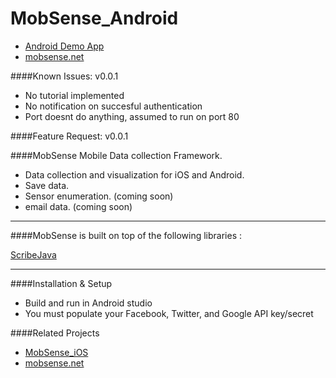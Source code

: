 # MobSense_Android

* [Android Demo App](https://play.google.com/store/apps/details?id=com.streamn.mobilesense)
* [mobsense.net](https://mobsense.net)

####Known Issues:  v0.0.1
* No tutorial implemented 
* No notification on succesful authentication
* Port doesnt do anything, assumed to run on port 80

####Feature Request:  v0.0.1


####MobSense Mobile Data collection Framework.

* Data collection and visualization for iOS and Android.
* Save data.
* Sensor enumeration. (coming soon)
* email data. (coming soon)

***

####MobSense is built on top of the following libraries :

[ScribeJava](https://github.com/scribejava/scribejava)

***

####Installation & Setup

* Build and run in Android studio
* You must populate your Facebook, Twitter, and Google API key/secret

####Related Projects

* [MobSense_iOS](https://github.com/mkabatek/MobSense_iOS)
* [mobsense.net](https://github.com/mkabatek/mobsense.net)
